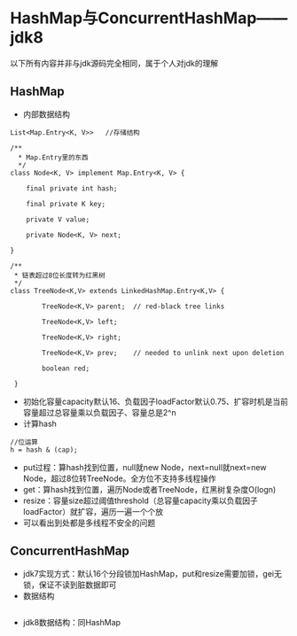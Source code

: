HashMap与ConcurrentHashMap——jdk8
===
以下所有内容并非与jdk源码完全相同，属于个人对jdk的理解

HashMap
---
* 内部数据结构
```
List<Map.Entry<K, V>>	//存储结构

/**
  * Map.Entry里的东西
  */	
class Node<K, V> implement Map.Entry<K, V> {

	final private int hash;
	
	final private K key;
	
	private V value;
	
	private Node<K, V> next;
	
}

/**
 * 链表超过8位长度转为红黑树
 */
class TreeNode<K,V> extends LinkedHashMap.Entry<K,V> {
        
        TreeNode<K,V> parent;  // red-black tree links
        
        TreeNode<K,V> left;
        
        TreeNode<K,V> right;
        
        TreeNode<K,V> prev;    // needed to unlink next upon deletion
        
        boolean red;
        
 }
```
* 初始化容量capacity默认16、负载因子loadFactor默认0.75、扩容时机是当前容量超过总容量乘以负载因子、容量总是2^n
* 计算hash
```
//位运算
h = hash & (cap);
```
* put过程：算hash找到位置，null就new Node，next=null就next=new Node，超过8位转TreeNode。全方位不支持多线程操作
* get：算hash找到位置，遍历Node或者TreeNode，红黑树复杂度O(logn)
* resize：容量size超过阈值threshold（总容量capacity乘以负载因子loadFactor）就扩容，遍历一遍一个个放
* 可以看出到处都是多线程不安全的问题

ConcurrentHashMap
---
* jdk7实现方式：默认16个分段锁加HashMap，put和resize需要加锁，gei无锁，保证不读到脏数据即可
* 数据结构
```
```
* jdk8数据结构：同HashMap
